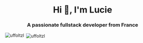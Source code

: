 <h1 align="center">Hi 👋, I'm Lucie</h1>
<h3 align="center">A passionate fullstack developer from France</h3>

<p><img align="left" src="https://github-readme-stats.vercel.app/api/top-langs?username=uffoltzl&show_icons=true&locale=en&layout=compact" alt="uffoltzl" /></p>

<p>&nbsp;<img align="center" src="https://github-readme-stats.vercel.app/api?username=uffoltzl&show_icons=true&locale=en" alt="uffoltzl" /></p>

<!--
**uffoltzl/uffoltzl** is a ✨ _special_ ✨ repository because its `README.md` (this file) appears on your GitHub profile.

Here are some ideas to get you started:

- 🔭 I’m currently working on ...
- 🌱 I’m currently learning ...
- 👯 I’m looking to collaborate on ...
- 🤔 I’m looking for help with ...
- 💬 Ask me about ...
- 📫 How to reach me: ...
- 😄 Pronouns: ...
- ⚡ Fun fact: ...
-->
